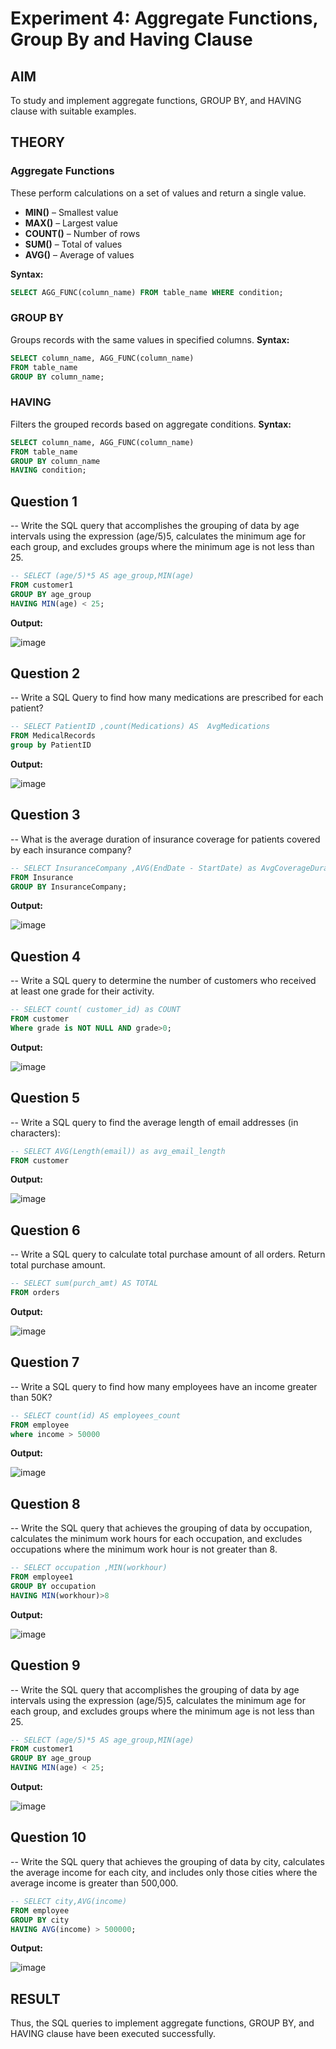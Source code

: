 # Experiment 4: Aggregate Functions, Group By and Having Clause

## AIM
To study and implement aggregate functions, GROUP BY, and HAVING clause with suitable examples.

## THEORY

### Aggregate Functions
These perform calculations on a set of values and return a single value.

- **MIN()** – Smallest value  
- **MAX()** – Largest value  
- **COUNT()** – Number of rows  
- **SUM()** – Total of values  
- **AVG()** – Average of values

**Syntax:**
```sql
SELECT AGG_FUNC(column_name) FROM table_name WHERE condition;
```
### GROUP BY
Groups records with the same values in specified columns.
**Syntax:**
```sql
SELECT column_name, AGG_FUNC(column_name)
FROM table_name
GROUP BY column_name;
```
### HAVING
Filters the grouped records based on aggregate conditions.
**Syntax:**
```sql
SELECT column_name, AGG_FUNC(column_name)
FROM table_name
GROUP BY column_name
HAVING condition;
```

**Question 1**
--
-- Write the SQL query that accomplishes the grouping of data by age intervals using the expression (age/5)5, calculates the minimum age for each group, and excludes groups where the minimum age is not less than 25.

```sql
-- SELECT (age/5)*5 AS age_group,MIN(age)
FROM customer1
GROUP BY age_group
HAVING MIN(age) < 25;
```

**Output:**

![image](https://github.com/user-attachments/assets/81a8bbe4-31f3-48b4-b33f-2ff09f16bc52)


**Question 2**
---
-- Write a SQL Query to find how many medications are prescribed for each patient?

```sql
-- SELECT PatientID ,count(Medications) AS  AvgMedications
FROM MedicalRecords 
group by PatientID
```

**Output:**

![image](https://github.com/user-attachments/assets/03a65203-c476-48de-9e10-793589ef3ebf)


**Question 3**
---
-- What is the average duration of insurance coverage for patients covered by each insurance company?

```sql
-- SELECT InsuranceCompany ,AVG(EndDate - StartDate) as AvgCoverageDurationDays
FROM Insurance
GROUP BY InsuranceCompany;
```

**Output:**

![image](https://github.com/user-attachments/assets/1bb9fcda-b375-4a1b-a2e1-bbd5def94ee2)


**Question 4**
---
-- Write a SQL query to determine the number of customers who received at least one grade for their activity.

```sql
-- SELECT count( customer_id) as COUNT
FROM customer
Where grade is NOT NULL AND grade>0;
```

**Output:**

![image](https://github.com/user-attachments/assets/9a0017ec-3ece-4138-9847-620b20e23a74)

**Question 5**
---
-- Write a SQL query to find the average length of email addresses (in characters):
```sql
-- SELECT AVG(Length(email)) as avg_email_length
FROM customer
```

**Output:**

![image](https://github.com/user-attachments/assets/76cfc29c-c4d1-4774-be74-9c3111e1eae7)


**Question 6**
---
-- Write a SQL query to calculate total purchase amount of all orders. Return total purchase amount.

```sql
-- SELECT sum(purch_amt) AS TOTAL
FROM orders
```

**Output:**

![image](https://github.com/user-attachments/assets/52c8e0c5-5287-4fd2-9e5a-78b4dcd0a06d)


**Question 7**
---
-- Write a SQL query to find how many employees have an income greater than 50K?

```sql
-- SELECT count(id) AS employees_count
FROM employee
where income > 50000
```

**Output:**

![image](https://github.com/user-attachments/assets/d14b4114-50ac-4223-a81c-51dbbccc8f77)


**Question 8**
---
-- Write the SQL query that achieves the grouping of data by occupation, calculates the minimum work hours for each occupation, and excludes occupations where the minimum work hour is not greater than 8.

```sql
-- SELECT occupation ,MIN(workhour)
FROM employee1
GROUP BY occupation
HAVING MIN(workhour)>8
```

**Output:**

![image](https://github.com/user-attachments/assets/7b6cf3c5-5727-4903-a2d7-9b13ac0293ac)


**Question 9**
---
-- Write the SQL query that accomplishes the grouping of data by age intervals using the expression (age/5)5, calculates the minimum age for each group, and excludes groups where the minimum age is not less than 25.

```sql
-- SELECT (age/5)*5 AS age_group,MIN(age)
FROM customer1
GROUP BY age_group
HAVING MIN(age) < 25;
```

**Output:**

![image](https://github.com/user-attachments/assets/dc20456f-6a44-4108-8ad7-7132a544baba)


**Question 10**
---
-- Write the SQL query that achieves the grouping of data by city, calculates the average income for each city, and includes only those cities where the average income is greater than 500,000.

```sql
-- SELECT city,AVG(income) 
FROM employee
GROUP BY city
HAVING AVG(income) > 500000;
```

**Output:**

![image](https://github.com/user-attachments/assets/463d7330-fbf5-43aa-9e1c-71478211efd0)



## RESULT
Thus, the SQL queries to implement aggregate functions, GROUP BY, and HAVING clause have been executed successfully.
